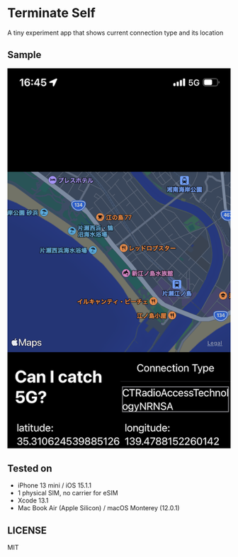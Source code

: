 # Terminate Self

A tiny experiment app that shows current connection type and its location

## Sample 

![sample](./doc/sample.png)

## Tested on

- iPhone 13 mini / iOS 15.1.1
- 1 physical SIM, no carrier for eSIM
- Xcode 13.1
- Mac Book Air (Apple Silicon) / macOS Monterey (12.0.1)


## LICENSE

MIT


